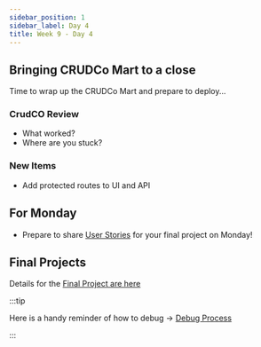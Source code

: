 ```yaml
---
sidebar_position: 1
sidebar_label: Day 4
title: Week 9 - Day 4
---
```


## Bringing CRUDCo Mart to a close

Time to wrap up the CRUDCo Mart and prepare to deploy...

### CrudCO Review

- What worked?
- Where are you stuck?

### New Items

- Add protected routes to UI and API

## For Monday

- Prepare to share [User Stories](https://www.atlassian.com/agile/project-management/user-stories) for your final project on Monday!

## Final Projects

Details for the [Final Project are here](/docs/cohorts/cohort19/final-project/)

:::tip

Here is a handy reminder of how to debug -> [Debug Process](https://docs.google.com/document/d/1Uu37ZpR4fGIDEQKrx286JdWxdRNSxGQTCXbUFws2LD4/edit?usp=sharing)

:::
